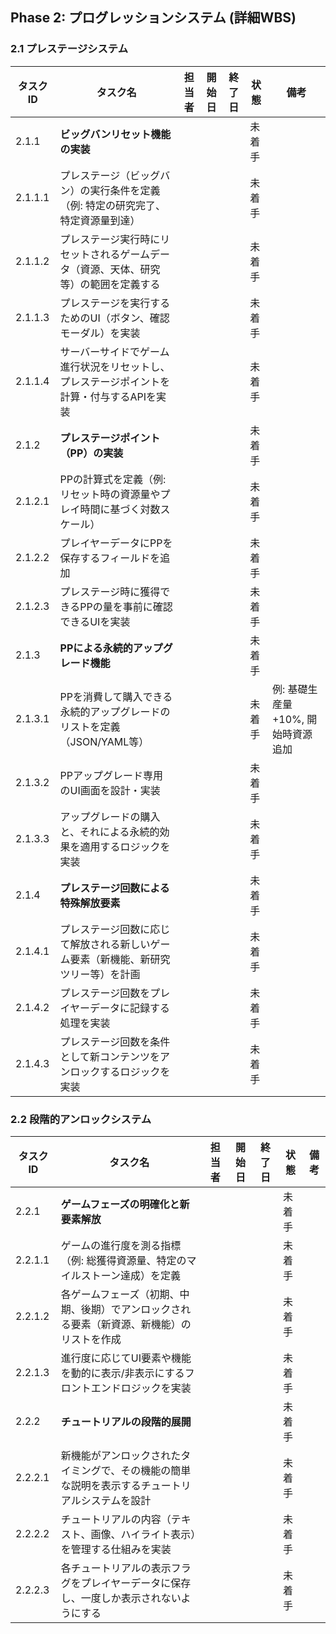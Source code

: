 ## Phase 2: プログレッションシステム (詳細WBS)

### 2.1 プレステージシステム

| タスクID | タスク名 | 担当者 | 開始日 | 終了日 | 状態 | 備考 |
|---|---|---|---|---|---|---|
| 2.1.1 | **ビッグバンリセット機能の実装** | | | | 未着手 | | 
| 2.1.1.1 | プレステージ（ビッグバン）の実行条件を定義（例: 特定の研究完了、特定資源量到達） | | | | 未着手 | | 
| 2.1.1.2 | プレステージ実行時にリセットされるゲームデータ（資源、天体、研究等）の範囲を定義する | | | | 未着手 | | 
| 2.1.1.3 | プレステージを実行するためのUI（ボタン、確認モーダル）を実装 | | | | 未着手 | | 
| 2.1.1.4 | サーバーサイドでゲーム進行状況をリセットし、プレステージポイントを計算・付与するAPIを実装 | | | | 未着手 | | 
| 2.1.2 | **プレステージポイント（PP）の実装** | | | | 未着手 | | 
| 2.1.2.1 | PPの計算式を定義（例: リセット時の資源量やプレイ時間に基づく対数スケール） | | | | 未着手 | | 
| 2.1.2.2 | プレイヤーデータにPPを保存するフィールドを追加 | | | | 未着手 | | 
| 2.1.2.3 | プレステージ時に獲得できるPPの量を事前に確認できるUIを実装 | | | | 未着手 | | 
| 2.1.3 | **PPによる永続的アップグレード機能** | | | | 未着手 | | 
| 2.1.3.1 | PPを消費して購入できる永続的アップグレードのリストを定義（JSON/YAML等） | | | | 未着手 | 例: 基礎生産量+10%, 開始時資源追加 |
| 2.1.3.2 | PPアップグレード専用のUI画面を設計・実装 | | | | 未着手 | | 
| 2.1.3.3 | アップグレードの購入と、それによる永続的効果を適用するロジックを実装 | | | | 未着手 | | 
| 2.1.4 | **プレステージ回数による特殊解放要素** | | | | 未着手 | | 
| 2.1.4.1 | プレステージ回数に応じて解放される新しいゲーム要素（新機能、新研究ツリー等）を計画 | | | | 未着手 | | 
| 2.1.4.2 | プレステージ回数をプレイヤーデータに記録する処理を実装 | | | | 未着手 | | 
| 2.1.4.3 | プレステージ回数を条件として新コンテンツをアンロックするロジックを実装 | | | | 未着手 | | 

### 2.2 段階的アンロックシステム

| タスクID | タスク名 | 担当者 | 開始日 | 終了日 | 状態 | 備考 |
|---|---|---|---|---|---|---|
| 2.2.1 | **ゲームフェーズの明確化と新要素解放** | | | | 未着手 | | 
| 2.2.1.1 | ゲームの進行度を測る指標（例: 総獲得資源量、特定のマイルストーン達成）を定義 | | | | 未着手 | | 
| 2.2.1.2 | 各ゲームフェーズ（初期、中期、後期）でアンロックされる要素（新資源、新機能）のリストを作成 | | | | 未着手 | | 
| 2.2.1.3 | 進行度に応じてUI要素や機能を動的に表示/非表示にするフロントエンドロジックを実装 | | | | 未着手 | | 
| 2.2.2 | **チュートリアルの段階的展開** | | | | 未着手 | | 
| 2.2.2.1 | 新機能がアンロックされたタイミングで、その機能の簡単な説明を表示するチュートリアルシステムを設計 | | | | 未着手 | | 
| 2.2.2.2 | チュートリアルの内容（テキスト、画像、ハイライト表示）を管理する仕組みを実装 | | | | 未着手 | | 
| 2.2.2.3 | 各チュートリアルの表示フラグをプレイヤーデータに保存し、一度しか表示されないようにする | | | | 未着手 | | 
